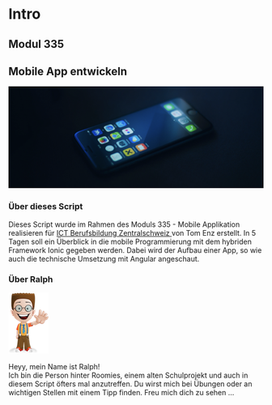 # Intro

## Modul 335

## Mobile App entwickeln

![](.gitbook/assets/image%20%282%29.png)

### Über dieses Script

Dieses Script wurde im Rahmen des Moduls 335 - Mobile Applikation realisieren für [ICT Berufsbildung Zentralschweiz ](http://ict-bz.ch) von Tom Enz erstellt. In 5 Tagen soll ein Überblick in die mobile Programmierung mit dem hybriden Framework Ionic gegeben werden. Dabei wird der Aufbau einer App, so wie auch die technische Umsetzung mit Angular angeschaut.

### Über Ralph

![](.gitbook/assets/ralph_hello.png)

Heyy, mein Name ist Ralph!  
Ich bin die Person hinter Roomies, einem alten Schulprojekt und auch in diesem Script öfters mal anzutreffen. Du wirst mich bei Übungen oder an wichtigen Stellen mit einem Tipp finden. Freu mich dich zu sehen ...

